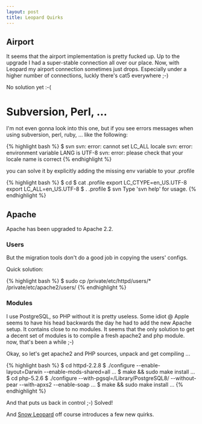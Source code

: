 ```yaml
---
layout: post
title: Leopard Quirks
---
```

## Airport

It seems that the airport implementation is pretty fucked up. Up to the
upgrade I had a super-stable connection all over our place. Now, with Leopard
my airport connection sometimes just drops. Especially under a higher number
of connections, luckly there's cat5 everywhere ;-)

No solution yet :-(

# Subversion, Perl, ...

I'm not even gonna look into this one, but if you see errors messages when
using subversion, perl, ruby, ... like the following:

{% highlight bash %}
 $ svn
 svn: error: cannot set LC_ALL locale
 svn: error: environment variable LANG is UTF-8
 svn: error: please check that your locale name is correct
{% endhighlight %}

you can solve it by explicitly adding the missing env variable to your .profile

{% highlight bash %}
 $ cd
 $ cat .profile 
 export LC_CTYPE=en_US.UTF-8
 export LC_ALL=en_US.UTF-8
 $ . .profile
 $ svn
 Type 'svn help' for usage.
{% endhighlight %}

## Apache

Apache has been upgraded to Apache 2.2.  

### Users

But the migration tools don't do a good job in copying the users' configs. 

Quick solution:

{% highlight bash %}
 $ sudo cp /private/etc/httpd/users/* /private/etc/apache2/users/
{% endhighlight %}

### Modules

I use PostgreSQL, so PHP without it is pretty useless. Some idiot @ Apple
seems to have his head backwards the day he had to add the new Apache setup.
It contains close to no modules. It seems that the only solution to get a
decent set of modules is to compile a fresh apache2 and php module. now,
that's been a while ;-)

Okay, so let's get apache2 and PHP sources, unpack and get compiling ...

{% highlight bash %}
  $ cd httpd-2.2.8
  $ ./configure --enable-layout=Darwin --enable-mods-shared=all
    ...
  $ make && sudo make install
    ...
  $ cd php-5.2.6
  $ ./configure --with-pgsql=/Library/PostgreSQL8/ --without-pear --with-apxs2 --enable-soap
    ...
  $ make && sudo make install
 ...
{% endhighlight %}

And that puts us back in control ;-) Solved!

And [Snow Leopard](IT/Snow_Leopard_Quirks) off course introduces a few new quirks.
